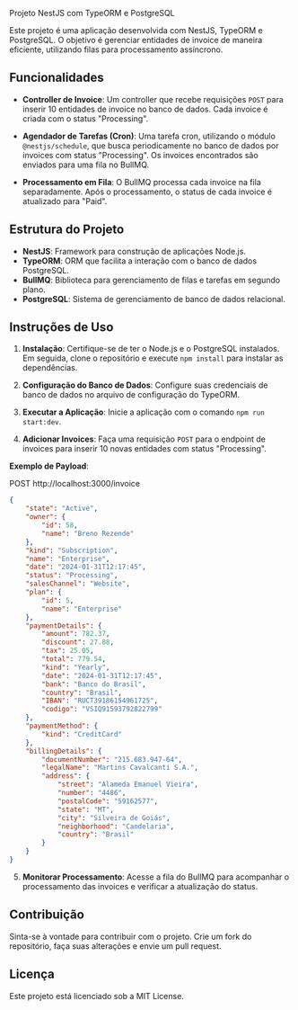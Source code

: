  Projeto NestJS com TypeORM e PostgreSQL

Este projeto é uma aplicação desenvolvida com NestJS, TypeORM e PostgreSQL. O objetivo é gerenciar entidades de invoice de maneira eficiente, utilizando filas para processamento assíncrono.

## Funcionalidades

- **Controller de Invoice**: Um controller que recebe requisições `POST` para inserir 10 entidades de invoice no banco de dados. Cada invoice é criada com o status "Processing".
  
- **Agendador de Tarefas (Cron)**: Uma tarefa cron, utilizando o módulo `@nestjs/schedule`, que busca periodicamente no banco de dados por invoices com status "Processing". Os invoices encontrados são enviados para uma fila no BullMQ.

- **Processamento em Fila**: O BullMQ processa cada invoice na fila separadamente. Após o processamento, o status de cada invoice é atualizado para "Paid".

## Estrutura do Projeto

- **NestJS**: Framework para construção de aplicações Node.js.
- **TypeORM**: ORM que facilita a interação com o banco de dados PostgreSQL.
- **BullMQ**: Biblioteca para gerenciamento de filas e tarefas em segundo plano.
- **PostgreSQL**: Sistema de gerenciamento de banco de dados relacional.

## Instruções de Uso

1. **Instalação**: Certifique-se de ter o Node.js e o PostgreSQL instalados. Em seguida, clone o repositório e execute `npm install` para instalar as dependências.

2. **Configuração do Banco de Dados**: Configure suas credenciais de banco de dados no arquivo de configuração do TypeORM.

3. **Executar a Aplicação**: Inicie a aplicação com o comando `npm run start:dev`.

4. **Adicionar Invoices**: Faça uma requisição `POST` para o endpoint de invoices para inserir 10 novas entidades com status "Processing".

  **Exemplo de Payload**:
   
  POST http://localhost:3000/invoice


```json
{
    "state": "Active",
    "owner": {
        "id": 58,
        "name": "Breno Rezende"
    },
    "kind": "Subscription",
    "name": "Enterprise",
    "date": "2024-01-31T12:17:45",
    "status": "Processing",
    "salesChannel": "Website",
    "plan": {
        "id": 5,
        "name": "Enterprise"
    },
    "paymentDetails": {
        "amount": 782.37,
        "discount": 27.88,
        "tax": 25.05,
        "total": 779.54,
        "kind": "Yearly",
        "date": "2024-01-31T12:17:45",
        "bank": "Banco do Brasil",
        "country": "Brasil",
        "IBAN": "RUCT39186154961725",
        "codigo": "VSIQ91593792822799"
    },
    "paymentMethod": {
        "kind": "CreditCard"
    },
    "billingDetails": {
        "documentNumber": "215.683.947-64",
        "legalName": "Martins Cavalcanti S.A.",
        "address": {
            "street": "Alameda Emanuel Vieira",
            "number": "4486",
            "postalCode": "59162577",
            "state": "MT",
            "city": "Silveira de Goiás",
            "neighborhood": "Candelaria",
            "country": "Brasil"
        }
    }
}
```
5. **Monitorar Processamento**: Acesse a fila do BullMQ para acompanhar o processamento das invoices e verificar a atualização do status.

## Contribuição

Sinta-se à vontade para contribuir com o projeto. Crie um fork do repositório, faça suas alterações e envie um pull request.

## Licença

Este projeto está licenciado sob a MIT License.
